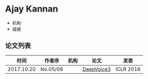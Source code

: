 # Ajay Kannan

- 机构
- 链接

## 论文列表

| 时间 | 作者序 | 机构 | 论文 | 发表 |
|:-:|:-:|---|---|---|
| 2017.10.20 | No.05/08 | | [DeepVoice3](../Models/TTS2_Acoustic/2017.10.20_DeepVoice3.md) | ICLR 2018 |
